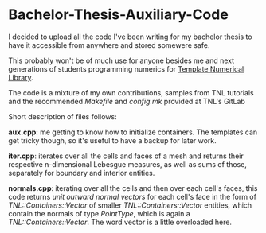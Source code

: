 # Bachelor-Thesis-Auxiliary-Code
I decided to upload all the code I've been writing for my bachelor thesis to have it accessible from anywhere and stored somewere safe.

This probably won't be of much use for anyone besides me and next generations of students programming numerics for [Template Numerical Library](https://gitlab.com/tnl-project/tnl).

The code is a mixture of my own contributions, samples from TNL tutorials and the recommended *Makefile* and *config.mk* provided at TNL's GitLab

Short description of files follows:

**aux.cpp**: me getting to know how to initialize containers. The templates can get tricky though, so it's useful to have a backup for later work.

**iter.cpp**: iterates over all the cells and faces of a mesh and returns their respective n-dimensional Lebesgue measures, as well as sums of those, separately for boundary and interior entities.

**normals.cpp**: iterating over all the cells and then over each cell's faces, this code returns *unit outward normal vectors* for each cell's face in the form of *TNL::Containers::Vector* of smaller *TNL::Containers::Vector* entities, which contain the normals of type *PointType*, which is again a *TNL::Containers::Vector*. The word vector is a little overloaded here.
